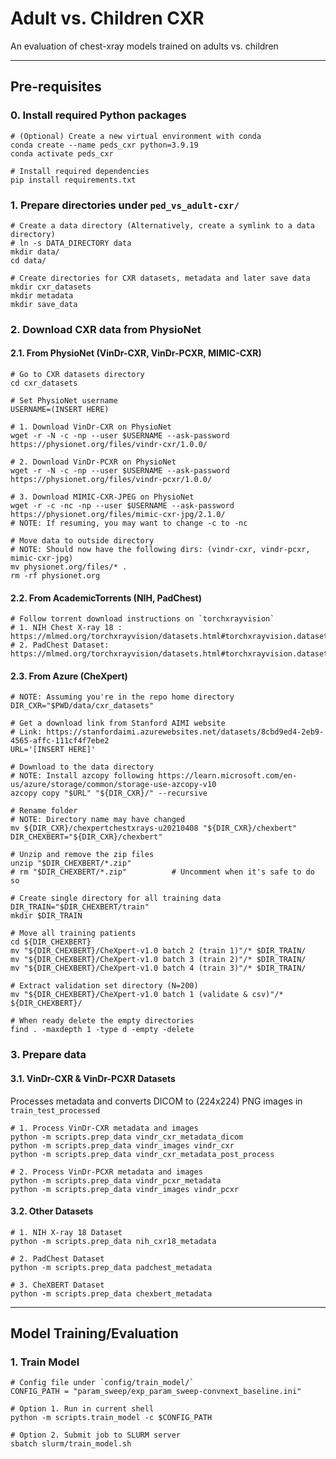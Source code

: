 # Adult vs. Children CXR
An evaluation of chest-xray models trained on adults vs. children

---

## Pre-requisites
### 0. Install required Python packages
```
# (Optional) Create a new virtual environment with conda
conda create --name peds_cxr python=3.9.19
conda activate peds_cxr

# Install required dependencies
pip install requirements.txt
```

### 1. Prepare directories under `ped_vs_adult-cxr/`
```
# Create a data directory (Alternatively, create a symlink to a data directory)
# ln -s DATA_DIRECTORY data
mkdir data/
cd data/

# Create directories for CXR datasets, metadata and later save data
mkdir cxr_datasets
mkdir metadata
mkdir save_data
```

### 2. Download CXR data from PhysioNet
#### 2.1. From PhysioNet (VinDr-CXR, VinDr-PCXR, MIMIC-CXR)
```
# Go to CXR datasets directory
cd cxr_datasets

# Set PhysioNet username
USERNAME=(INSERT HERE)

# 1. Download VinDr-CXR on PhysioNet
wget -r -N -c -np --user $USERNAME --ask-password https://physionet.org/files/vindr-cxr/1.0.0/

# 2. Download VinDr-PCXR on PhysioNet
wget -r -N -c -np --user $USERNAME --ask-password https://physionet.org/files/vindr-pcxr/1.0.0/

# 3. Download MIMIC-CXR-JPEG on PhysioNet
wget -r -c -nc -np --user $USERNAME --ask-password https://physionet.org/files/mimic-cxr-jpg/2.1.0/
# NOTE: If resuming, you may want to change -c to -nc

# Move data to outside directory
# NOTE: Should now have the following dirs: (vindr-cxr, vindr-pcxr, mimic-cxr-jpg)
mv physionet.org/files/* .
rm -rf physionet.org
```

#### 2.2. From AcademicTorrents (NIH, PadChest)
```
# Follow torrent download instructions on `torchxrayvision` 
# 1. NIH Chest X-ray 18 : https://mlmed.org/torchxrayvision/datasets.html#torchxrayvision.datasets.NIH_Dataset
# 2. PadChest Dataset: https://mlmed.org/torchxrayvision/datasets.html#torchxrayvision.datasets.PC_Dataset
```

#### 2.3. From Azure (CheXpert)
```
# NOTE: Assuming you're in the repo home directory
DIR_CXR="$PWD/data/cxr_datasets"

# Get a download link from Stanford AIMI website
# Link: https://stanfordaimi.azurewebsites.net/datasets/8cbd9ed4-2eb9-4565-affc-111cf4f7ebe2
URL='[INSERT HERE]'

# Download to the data directory
# NOTE: Install azcopy following https://learn.microsoft.com/en-us/azure/storage/common/storage-use-azcopy-v10
azcopy copy "$URL" "${DIR_CXR}/" --recursive

# Rename folder
# NOTE: Directory name may have changed
mv ${DIR_CXR}/chexpertchestxrays-u20210408 "${DIR_CXR}/chexbert"
DIR_CHEXBERT="${DIR_CXR}/chexbert"

# Unzip and remove the zip files
unzip "$DIR_CHEXBERT/*.zip"
# rm "$DIR_CHEXBERT/*.zip"          # Uncomment when it's safe to do so

# Create single directory for all training data
DIR_TRAIN="$DIR_CHEXBERT/train"
mkdir $DIR_TRAIN

# Move all training patients
cd ${DIR_CHEXBERT}
mv "${DIR_CHEXBERT}/CheXpert-v1.0 batch 2 (train 1)"/* $DIR_TRAIN/
mv "${DIR_CHEXBERT}/CheXpert-v1.0 batch 3 (train 2)"/* $DIR_TRAIN/
mv "${DIR_CHEXBERT}/CheXpert-v1.0 batch 4 (train 3)"/* $DIR_TRAIN/

# Extract validation set directory (N=200)
mv "${DIR_CHEXBERT}/CheXpert-v1.0 batch 1 (validate & csv)"/* ${DIR_CHEXBERT}/

# When ready delete the empty directories
find . -maxdepth 1 -type d -empty -delete
```


### 3. Prepare data

#### 3.1. VinDr-CXR & VinDr-PCXR Datasets
Processes metadata and converts DICOM to (224x224) PNG images in `train_test_processed`
```
# 1. Process VinDr-CXR metadata and images
python -m scripts.prep_data vindr_cxr_metadata_dicom
python -m scripts.prep_data vindr_images vindr_cxr
python -m scripts.prep_data vindr_cxr_metadata_post_process

# 2. Process VinDr-PCXR metadata and images
python -m scripts.prep_data vindr_pcxr_metadata
python -m scripts.prep_data vindr_images vindr_pcxr
```

#### 3.2. Other Datasets
```
# 1. NIH X-ray 18 Dataset
python -m scripts.prep_data nih_cxr18_metadata

# 2. PadChest Dataset
python -m scripts.prep_data padchest_metadata

# 3. CheXBERT Dataset
python -m scripts.prep_data chexbert_metadata

```

---

## Model Training/Evaluation
### 1. Train Model
```
# Config file under `config/train_model/`
CONFIG_PATH = "param_sweep/exp_param_sweep-convnext_baseline.ini"

# Option 1. Run in current shell
python -m scripts.train_model -c $CONFIG_PATH

# Option 2. Submit job to SLURM server
sbatch slurm/train_model.sh
```
